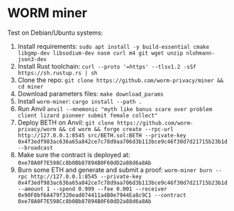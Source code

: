 # WORM miner

Test on Debian/Ubuntu systems:

1. Install requirements:
    `sudo apt install -y build-essential cmake libgmp-dev libsodium-dev nasm curl m4 git wget unzip nlohmann-json3-dev`
2. Install Rust toolchain:
    `curl --proto '=https' --tlsv1.2 -sSf https://sh.rustup.rs | sh`
3. Clone the repo:
    `git clone https://github.com/worm-privacy/miner && cd miner`
4. Download parameters files:
    `make download_params`
5. Install `worm-miner`:
    `cargo install --path .`
6. Run Anvil
    `anvil --mnemonic "myth like bonus scare over problem client lizard pioneer submit female collect"`
7. Deploy BETH on Anvil:
    `git clone https://github.com/worm-privacy/worm && cd worm && forge create --rpc-url http://127.0.0.1:8545 src/BETH.sol:BETH --private-key 0x4f3edf983ac636a65a842ce7c78d9aa706d3b113bce9c46f30d7d21715b23b1d --broadcast`
8. Make sure the contract is deployed at: `0xe78A0F7E598Cc8b0Bb87894B0F60dD2a88d6a8Ab`
9. Burn some ETH and generate and submit a proof:
    `worm-miner burn --rpc http://127.0.0.1:8545 --private-key 0x4f3edf983ac636a65a842ce7c78d9aa706d3b113bce9c46f30d7d21715b23b1d  --amount 1 --spend 0.999 --fee 0.001 --receiver 0x90F8bf6A479f320ead074411a4B0e7944Ea8c9C1 --contract 0xe78A0F7E598Cc8b0Bb87894B0F60dD2a88d6a8Ab`
